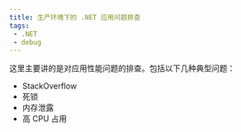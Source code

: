 ```yaml
---
title: 生产环境下的 .NET 应用问题排查
tags:
 - .NET
 - debug
---
```


这里主要讲的是对应用性能问题的排查。包括以下几种典型问题：

- StackOverflow
- 死锁
- 内存泄露
- 高 CPU 占用



